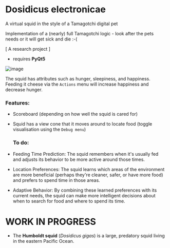 # Dosidicus electronicae
A virtual squid in the style of a Tamagotchi digital pet

Implementation of a (nearly) full Tamagotchi logic - look after the pets needs or it will get sick and die :-(

[ A research project ]

* requires **PyQt5**

![image](https://github.com/user-attachments/assets/8a4349b8-413f-4c32-baa7-c2f0a1422dc6)






The squid has attributes such as hunger, sleepiness, and happiness.  
Feeding it cheese via the `Actions` menu will increase happiness and decrease hunger.

### Features:

* Scoreboard (depending on how well the squid is cared for)

* Squid has a view cone that it moves around to locate food (toggle visualisation using the `Debug menu`)

  ### To do:

* Feeding Time Prediction: The squid remembers when it's usually fed and adjusts its behavior to be more active around those times.

* Location Preferences: The squid learns which areas of the environment are more beneficial (perhaps they're cleaner, safer, or have more food) and prefers to spend time in those areas.

* Adaptive Behavior: By combining these learned preferences with its current needs, the squid can make more intelligent decisions about when to search for food and where to spend its time.



# WORK IN PROGRESS

* The **Humboldt squid** (*Dosidicus gigas*) is a large, predatory squid living in the eastern Pacific Ocean.
